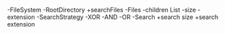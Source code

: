 -FileSystem
    -RootDirectory
    +searchFiles
-Files
    -children List<Files>
    -size
    -extension
-SearchStrategy
    -XOR
    -AND
    -OR
-Search
    +search size
    +search extension